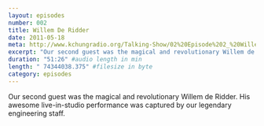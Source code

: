 ```yaml
---
layout: episodes
number: 002
title: Willem De Ridder
date: 2011-05-18
meta: http://www.kchungradio.org/Talking-Show/02%20Episode%202_%20Willem%20De%20Ridder.mp3
excerpt: "Our second guest was the magical and revolutionary Willem de Ridder. His awesome live-in-studio performance was captured by our legendary engineering staff."
duration: "51:26" #audio length in min
length: " 74344038.375" #filesize in byte
category: episodes
---
```


Our second guest was the magical and revolutionary Willem de Ridder. His awesome live-in-studio performance was captured by our legendary engineering staff.